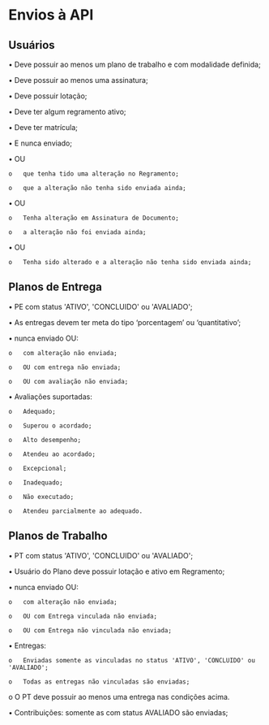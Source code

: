 # Envios à API

## Usuários

•	Deve possuir ao menos um plano de trabalho e com modalidade definida;

•	Deve possuir ao menos uma assinatura;

•	Deve possuir lotação;

•	Deve ter algum regramento ativo;

•	Deve ter matrícula;

•	E nunca enviado;
  
  •	OU
  
    o	que tenha tido uma alteração no Regramento;
    
    o	que a alteração não tenha sido enviada ainda;
    
  •	OU
  
    o	Tenha alteração em Assinatura de Documento;
    
    o	a alteração não foi enviada ainda;
    
  •	OU
  
    o	Tenha sido alterado e a alteração não tenha sido enviada ainda;

## Planos de Entrega

•	PE com status 'ATIVO', 'CONCLUIDO' ou 'AVALIADO';

•	As entregas devem ter meta do tipo ‘porcentagem’ ou ‘quantitativo’;

•	nunca enviado OU:

    o	com alteração não enviada;
  
    o	OU com entrega não enviada;
  
    o	OU com avaliação não enviada;
  
•	Avaliações suportadas:

    o	Adequado;
  
    o	Superou o acordado;
  
    o	Alto desempenho;
  
    o	Atendeu ao acordado;
  
    o	Excepcional;
  
    o	Inadequado;
  
    o	Não executado;
  
    o	Atendeu parcialmente ao adequado.

## Planos de Trabalho

•	PT com status 'ATIVO', 'CONCLUIDO' ou 'AVALIADO';

•	Usuário do Plano deve possuir lotação e ativo em Regramento;

•	nunca enviado OU:

    o	com alteração não enviada;
  
    o	OU com Entrega vinculada não enviada;
  
    o	OU com Entrega não vinculada não enviada;
  
•	Entregas:

    o	Enviadas somente as vinculadas no status 'ATIVO', 'CONCLUIDO' ou 'AVALIADO';
  
    o	Todas as entregas não vinculadas são enviadas;
  
  o	O PT deve possuir ao menos uma entrega nas condições acima.

•	Contribuições: somente as com status AVALIADO são enviadas;
